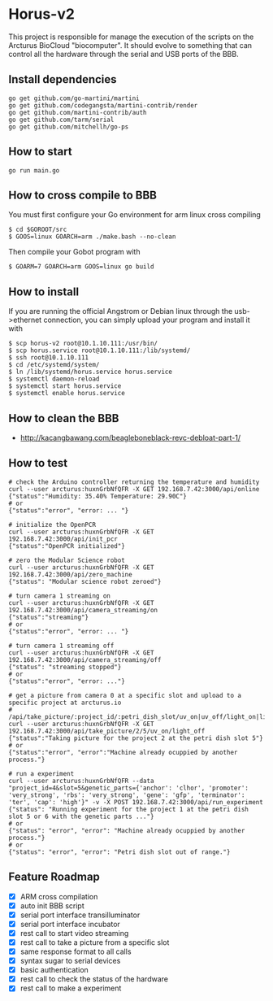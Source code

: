 Horus-v2
=====

This project is responsible for manage the execution of the scripts on the Arcturus BioCloud "biocomputer". It should evolve to something that can control all the hardware through the serial and USB ports of the BBB.

## Install dependencies
    go get github.com/go-martini/martini
    go get github.com/codegangsta/martini-contrib/render
    go get github.com/martini-contrib/auth
    go get github.com/tarm/serial
    go get github.com/mitchellh/go-ps

## How to start
    go run main.go
    
## How to cross compile to BBB
You must first configure your Go environment for arm linux cross compiling

    $ cd $GOROOT/src
    $ GOOS=linux GOARCH=arm ./make.bash --no-clean
    
Then compile your Gobot program with

    $ GOARM=7 GOARCH=arm GOOS=linux go build
    
## How to install
    
If you are running the official Angstrom or Debian linux through the usb->ethernet connection, you can simply upload your program and install it with

    $ scp horus-v2 root@10.1.10.111:/usr/bin/
    $ scp horus.service root@10.1.10.111:/lib/systemd/
    $ ssh root@10.1.10.111
    $ cd /etc/systemd/system/
    $ ln /lib/systemd/horus.service horus.service
    $ systemctl daemon-reload
    $ systemctl start horus.service
    $ systemctl enable horus.service
    
## How to clean the BBB

* <http://kacangbawang.com/beagleboneblack-revc-debloat-part-1/>
    
## How to test    
    # check the Arduino controller returning the temperature and humidity
    curl --user arcturus:huxnGrbNfQFR -X GET 192.168.7.42:3000/api/online
    {"status":"Humidity: 35.40% Temperature: 29.90C"}
    # or
    {"status":"error", "error: ... "}
    
    # initialize the OpenPCR
    curl --user arcturus:huxnGrbNfQFR -X GET 192.168.7.42:3000/api/init_pcr
    {"status":"OpenPCR initialized"}
    
    # zero the Modular Science robot
    curl --user arcturus:huxnGrbNfQFR -X GET 192.168.7.42:3000/api/zero_machine
    {"status": "Modular science robot zeroed"}
    
    # turn camera 1 streaming on
    curl --user arcturus:huxnGrbNfQFR -X GET 192.168.7.42:3000/api/camera_streaming/on
    {"status":"streaming"}
    # or
    {"status":"error", "error: ... "}
    
    # turn camera 1 streaming off
    curl --user arcturus:huxnGrbNfQFR -X GET 192.168.7.42:3000/api/camera_streaming/off
    {"status": "streaming stopped"}
    # or
    {"status":"error", "error: ..."}
    
    # get a picture from camera 0 at a specific slot and upload to a specific project at arcturus.io
    # /api/take_picture/:project_id/:petri_dish_slot/uv_on|uv_off/light_on|light_off
    curl --user arcturus:huxnGrbNfQFR -X GET 192.168.7.42:3000/api/take_picture/2/5/uv_on/light_off
    {"status":"Taking picture for the project 2 at the petri dish slot 5"}
    # or
    {"status":"error", "error":"Machine already ocuppied by another process."}
     
    # run a experiment
    curl --user arcturus:huxnGrbNfQFR --data "project_id=4&slot=5&genetic_parts={'anchor': 'clhor', 'promoter': 'very_strong', 'rbs': 'very_strong', 'gene': 'gfp', 'terminator': 'ter', 'cap': 'high'}" -v -X POST 192.168.7.42:3000/api/run_experiment
    {"status": "Running experiment for the project 1 at the petri dish slot 5 or 6 with the genetic parts ..."}
    # or
    {"status": "error", "error": "Machine already ocuppied by another process."}
    # or
    {"status": "error", "error": "Petri dish slot out of range."}
    
     
## Feature Roadmap

  - [x] ARM cross compilation
  - [x] auto init BBB script
  - [x] serial port interface transilluminator
  - [x] serial port interface incubator
  - [x] rest call to start video streaming
  - [x] rest call to take a picture from a specific slot
  - [x] same response format to all calls
  - [x] syntax sugar to serial devices
  - [x] basic authentication
  - [x] rest call to check the status of the hardware
  - [x] rest call to make a experiment